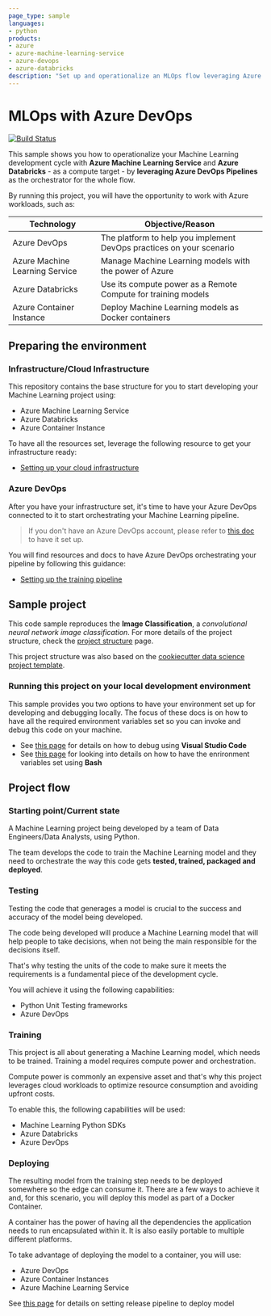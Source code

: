 ```yaml
---
page_type: sample
languages:
- python
products:
- azure
- azure-machine-learning-service
- azure-devops
- azure-databricks
description: "Set up and operationalize an MLOps flow leveraging Azure Machine Learning Python SDK, Azure Databricks, and Azure DevOps."
---
```


# MLOps with Azure DevOps

[![Build Status](https://dev.azure.com/aidemos/MLOps/_apis/build/status/Azure-Samples.MLOpsDatabricks.BuildTrain?branchName=master)](https://dev.azure.com/aidemos/MLOps/_build/latest?definitionId=101&branchName=master)

This sample shows you how to operationalize your Machine Learning development
cycle with **Azure Machine Learning Service** and **Azure Databricks** - as a
compute target - by **leveraging Azure DevOps Pipelines** as
the orchestrator for the whole flow.

By running this project, you will have the opportunity to work with Azure
workloads, such as:

|Technology|Objective/Reason|
|----------|----------------|
|Azure DevOps|The platform to help you implement DevOps practices on your scenario|
|Azure Machine Learning Service|Manage Machine Learning models with the power of Azure|
|Azure Databricks|Use its compute power as a Remote Compute for training models|
|Azure Container Instance|Deploy Machine Learning models as Docker containers|

## Preparing the environment

### Infrastructure/Cloud Infrastructure

This repository contains the base structure for you to start developing your
Machine Learning project using:

* Azure Machine Learning Service
* Azure Databricks
* Azure Container Instance

To have all the resources set, leverage the following resource to get your
infrastructure ready:

- [Setting up your cloud infrastructure](docs/setup-cloud-infrastructure.md)

### Azure DevOps

After you have your infrastructure set, it's time to have your Azure DevOps
connected to it to start orchestrating your Machine Learning pipeline.

> If you don't have an Azure DevOps account, please refer to
> [this doc](https://docs.microsoft.com/en-us/azure/devops/user-guide/sign-up-invite-teammates?view=azure-devops)
> to have it set up.

You will find resources and docs to have Azure DevOps orchestrating your
pipeline by following this guidance:

- [Setting up the training pipeline](docs/setup-training-pipeline.md)

## Sample project

This code sample reproduces the **Image Classification**, a *convolutional neural
network image classification*. For more details of the project structure,
check the [project structure](docs/project-structure.md) page.

This project structure was also based on the
[cookiecutter data science project template](https://drivendata.github.io/cookiecutter-data-science/).

### Running this project on your local development environment

This sample provides you two options to have your environment set up for developing
and debugging locally. The focus of these docs is on how to have all the
required environment variables set so you can invoke
and debug this code on your machine.

* See [this page](docs/vscode-launch-json.md) for details on how to debug
using **Visual Studio Code**
* See [this page](docs/bash-environment-variables.md) for looking into details on how
to have the enrironment variables set using **Bash**

## Project flow

### Starting point/Current state

A Machine Learning project being developed by a team of Data Engineers/Data
Analysts, using Python.

The team develops the code to train the Machine Learning model and they need
to orchestrate the way this code gets **tested, trained, packaged
and deployed**.

### Testing

Testing the code that generages a model is crucial to the success and accuracy
of the model being developed.

The code being developed will produce a Machine Learning model that will help
people to take decisions, when not being the main responsible for the
decisions itself.

That's why testing the units of the code to make sure it meets the requirements
is a fundamental piece of the development cycle.

You will achieve it using the following capabilities:

- Python Unit Testing frameworks
- Azure DevOps

### Training

This project is all about generating a Machine Learning model, which needs
to be trained. Training a model requires compute power and orchestration.

Compute power is commonly an expensive asset and that's why this project
leverages cloud workloads to optimize resource consumption and avoiding upfront
costs.

To enable this, the following capabilities will be used:

- Machine Learning Python SDKs
- Azure Databricks
- Azure DevOps

### Deploying

The resulting model from the training step needs to be deployed somewhere
so the edge can consume it. There are a few ways to achieve it and,
for this scenario, you will deploy this model as part of a Docker Container.

A container has the power of having all the dependencies the application needs
to run encapsulated within it. It is also easily portable to multiple different
platforms.

To take advantage of deploying the model to a container, you will use:

- Azure DevOps
- Azure Container Instances
- Azure Machine Learning Service

See [this page](docs/release-pipeline.md) for details on setting release pipeline to deploy model 